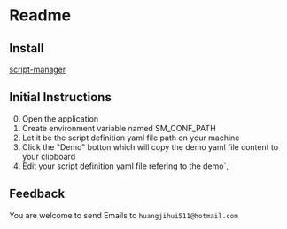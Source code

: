 # Readme
## Install
[script-manager](http://baidu.com)
## Initial Instructions
0. Open the application
1. Create environment variable named SM_CONF_PATH
2. Let it be the script definition yaml file path on your machine
3. Click the "Demo" botton which will copy the demo yaml file content to your clipboard
4. Edit your script definition yaml file refering to the demo`,
## Feedback
You are welcome to send Emails to `huangjihui511@hotmail.com`